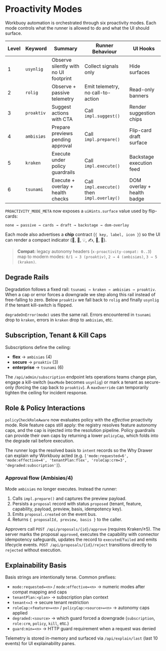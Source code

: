# Proactivity Modes

Workbuoy automation is orchestrated through six proactivity modes. Each mode controls what the runner is allowed to do and what the UI should surface.

| Level | Keyword   | Summary                                           | Runner Behaviour                               | UI Hooks |
|-------|-----------|---------------------------------------------------|------------------------------------------------|----------|
| 1     | `usynlig` | Observe silently with no UI footprint             | Collect signals only                           | Hide surfaces |
| 2     | `rolig`   | Observe + passive telemetry                       | Emit telemetry, no call-to-action              | Read-only banners |
| 3     | `proaktiv`| Suggest actions with CTA                          | Call `impl.suggest()`                          | Render suggestion chips |
| 4     | `ambisiøs`| Prepare previews pending approval                 | Call `impl.prepare()`                          | Flip-card draft surface |
| 5     | `kraken`  | Execute under policy guardrails                   | Call `impl.execute()`                          | Backstage execution feed |
| 6     | `tsunami` | Execute + overlay + health checks                 | Call `impl.execute()` then `impl.overlay()`    | DOM overlay + health badge |

`PROACTIVITY_MODE_META` now exposes a `uiHints.surface` value used by flip-cards:

```
none → passive → cards → draft → backstage → dom-overlay
```

Each mode also advertises a **chip** contract (`{ key, label, icon }`) so the UI can render a compact indicator (🫧, 🌿, 💡, ✍️, 🐙, 🌊).

> **Compat:** legacy autonomy headers (`x-proactivity-compat: 0..3`) map to modern modes:
> `0/1 → 3 (proaktiv)`, `2 → 4 (ambisiøs)`, `3 → 5 (kraken)`.

## Degrade Rails

Degradation follows a fixed rail: `tsunami → kraken → ambisiøs → proaktiv`. When a cap or error forces a downgrade we step along this rail instead of free-falling to zero. Below `proaktiv` we fall back to `rolig` and finally `usynlig` if the tenant kill-switch is flipped.

`degradeOnError(mode)` uses the same rail. Errors encountered in `tsunami` drop to `kraken`, errors in `kraken` drop to `ambisiøs`, etc.

## Subscription, Tenant & Kill Caps

Subscriptions define the ceiling:

- **flex** → `ambisiøs` (4)
- **secure** → `proaktiv` (3)
- **enterprise** → `tsunami` (6)

The `/api/admin/subscription` endpoint lets operations teams change plan, engage a kill-switch (`maxMode` becomes `usynlig`) or mark a tenant as secure-only (forcing the cap back to `proaktiv`). A `maxOverride` can temporarily tighten the ceiling for incident response.

## Role & Policy Interactions

`policyCheckRoleAware` now evaluates policy with the *effective* proactivity mode. Role feature caps still apply: the registry resolves feature autonomy caps, and the cap is injected into the resolution pipeline. Policy guardrails can provide their own caps by returning a lower `policyCap`, which folds into the degrade rail before execution.

The runner logs the resolved basis to `intent` records so the Why Drawer can explain *why* Workbuoy acted (e.g. `['mode:requested=6', 'mode:effective=4', 'tenantPlan:flex', 'roleCap:crm=3', 'degraded:subscription']`).

### Approval flow (Ambisiøs/4)

Mode `ambisiøs` no longer executes. Instead the runner:

1. Calls `impl.prepare()` and captures the preview payload.
2. Persists a `proposal` record with status `proposed` (tenant, feature, capability, payload, preview, basis, idempotency key).
3. Emits `proposal.created` on the event bus.
4. Returns `{ proposalId, preview, basis }` to the caller.

Approvers call `POST /api/proposals/{id}/approve` (requires Kraken/≥5). The server marks the proposal `approved`, executes the capability with connector idempotency safeguards, updates the record to `executed`/`failed` and emits lifecycle events. `POST /api/proposals/{id}/reject` transitions directly to `rejected` without execution.

## Explainability Basis

Basis strings are intentionally terse. Common prefixes:

- `mode:requested=<n>` / `mode:effective=<n>` → numeric modes after compat mapping and caps
- `tenantPlan:<plan>` → subscription plan context
- `tenant<=3` → secure tenant restriction
- `roleCap:<feature>=<n>` / `policyCap:<source>=<n>` → autonomy caps applied
- `degraded:<source>` → which guard forced a downgrade (`subscription`, `role:crm`, `policy`, `kill`, etc.)
- `guard:min=<n>` → HTTP guard requirement when a request was denied

Telemetry is stored in-memory and surfaced via `/api/explain/last` (last 10 events) for UI explainability panes.
